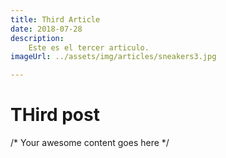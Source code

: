 ```yaml
---
title: Third Article
date: 2018-07-28
description:
    Este es el tercer articulo.
imageUrl: ../assets/img/articles/sneakers3.jpg

---
```


# THird post

/* Your awesome content goes here */